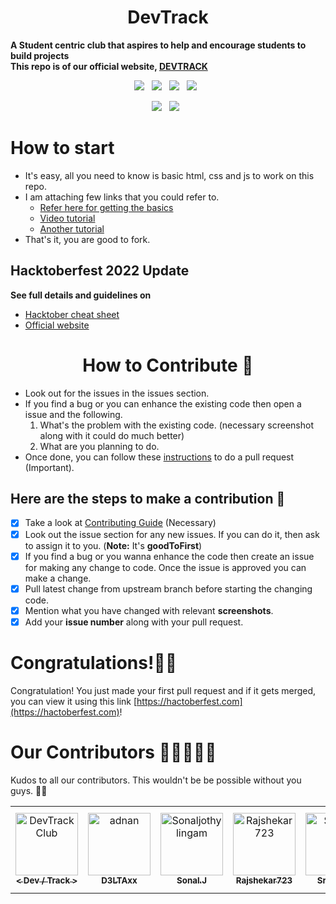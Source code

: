 <h1 align=center> DevTrack </h1>

**A Student centric club that aspires to help and encourage students to build projects** <br>
**This repo is of our official website, [DEVTRACK](https://devtrack.tech)**


<p align="center">
  <a href="https://github.com/DevTrackClub/DevTrackWebsite/issues"><img src="https://img.shields.io/github/issues/DevTrackClub/DevTrackwebsite.svg?style=for-the-badge&logo=appveyor" /></a>&nbsp;&nbsp;
    <a href="https://github.com/DevTrackClub/DevTrackwebsite/fork"><img src="https://img.shields.io/github/forks/DevTrackClub/DevTrackwebsite.svg?style=for-the-badge&logo=appveyor" /></a>&nbsp;&nbsp;
  <a href="#"><img src="https://img.shields.io/github/stars/DevTrackClub/DevTrackwebsite.svg?style=for-the-badge&logo=appveyor" /></a>&nbsp;&nbsp;
  <a href="https://github.com/DevTrackClub/DevTrackwebsite/blob/master/LICENSE"><img src="https://img.shields.io/github/license/DevTrackClub/DevTrackwebsite.svg?style=for-the-badge&logo=appveyor" /></a>&nbsp;&nbsp;
  </p>
  
<p align="center"> 
  <a href="#"><img src="https://forthebadge.com/images/badges/built-by-developers.svg" /></a>&nbsp;&nbsp;
  <a href="#"><img src="https://forthebadge.com/images/badges/built-with-love.svg" /></a>&nbsp;&nbsp;
</p>

# How to start

* It's easy, all you need to know is basic html, css and js to work on this repo.
* I am attaching few links that you could refer to.
  * [Refer here for getting the basics](https://www.w3schools.com/)
  * [Video tutorial](https://scrimba.com/learn/htmlandcss)
  * [Another tutorial](https://scrimba.com/learn/learnjavascript)
* That's it, you are good to fork.

## Hacktoberfest 2022 Update

**See full details and guidelines on**
  * [Hacktober cheat sheet](https://github.com/DevTrackClub/DevTrackWebsite/blob/main/HACTOBERFEST.md) 
  * [Official website](https://hacktoberfest.digitalocean.com/)
  
<h1 align=center> How to Contribute 🤔 </h1>

* Look out for the issues in the issues section.
* If you find a bug or you can enhance the existing code then open a issue and the following.
  1. What's the problem with the existing code. (necessary screenshot along with it could do much better)
  2. What are you planning to do.
* Once done, you can follow these [instructions](https://github.com/DevTrackClub/DevTrackWebsite/blob/main/GITHUB.MD) to do a pull request (Important).

## Here are the steps to make a contribution 👣

- [x] Take a look at [Contributing Guide](https://github.com/DevTrackClub/DevTrackWebsite/blob/main/CONTRIBUTING.md) (Necessary)
- [x] Look out the issue section for any new issues. If you can do it, then ask to assign it to you. (**Note:** It's **goodToFirst**)
- [x] If you find a bug or you wanna enhance the code then create an issue for making any change to code. Once the issue is approved you can make a change.
- [x] Pull latest change from upstream branch before starting the changing code.
- [x] Mention what you have changed with relevant **screenshots**.
- [x] Add your **issue number** along with your pull request.

# Congratulations!🤩🥳

Congratulation! You just made your first pull request and if it gets merged, you can view it using this link [https://hactoberfest.com](https://hactoberfest.com)!

# Our Contributors 🤩👩‍💻👨‍💻
Kudos to all our contributors. This wouldn't be be possible without you guys. 🎉👏

<!-- readme: contributors -start -->
<table>
<tr>
    <td align="center">
        <a href="https://github.com/DevTrackClub">
            <img src="https://avatars.githubusercontent.com/u/111211012?v=4" width="100;" alt="DevTrackClub"/>
            <br />
            <sub><b>< Dev / Track ></b></sub>
        </a>
    </td>
    <td align="center">
        <a href="https://github.com/adnandelta">
            <img src="https://avatars.githubusercontent.com/u/38246407?v=4" width="100;" alt="adnan"/>
            <br />
            <sub><b>D3LTAxx</b></sub>
        </a>
    </td>
    <td align="center">
        <a href="https://github.com/Sonaljothylingam">
            <img src="https://avatars.githubusercontent.com/u/90455409?v=4" width="100;" alt="Sonaljothylingam"/>
            <br />
            <sub><b>Sonal.J</b></sub>
        </a>
    </td>
    <td align="center">
        <a href="https://github.com/Rajshekar723">
            <img src="https://avatars.githubusercontent.com/u/82643732?v=4" width="100;" alt="Rajshekar723"/>
            <br />
            <sub><b>Rajshekar723</b></sub>
        </a>
    </td>
    <td align="center">
        <a href="https://github.com/Srinidhi182">
            <img src="https://avatars.githubusercontent.com/u/92366628?v=4" width="100;" alt="Srinidhi"/>
            <br />
            <sub><b>Srinidhi.R</b></sub>
        </a>
    </td>
    <td align="center">
        <a href="https://github.com/Mr-DJ">
            <img src="https://avatars.githubusercontent.com/u/28898632?v=4" width="100;" alt="Samuel Jonathan"/>
            <br />
            <sub><b>Samuel Jonathan</b></sub>
        </a>
    </td>
</tr>
</table>
<!-- readme: contributors -end -->
